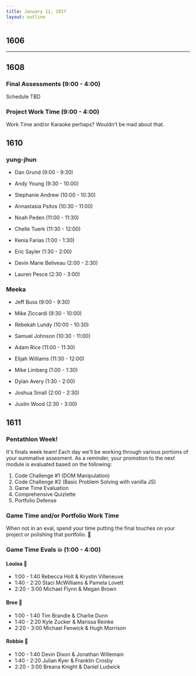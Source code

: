 ```yaml
---
title: January 11, 2017
layout: outline
---
```


## 1606

***

## 1608

### Final Assessments (9:00 - 4:00)

Schedule TBD

### Project Work Time (9:00 - 4:00)

Work Time and/or Karaoke perhaps? Wouldn't be mad about that.

## 1610

### yung-jhun

* Dan Grund (9:00 - 9:30)
* Andy Young (9:30 - 10:00)
* Stephanie Andrew (10:00 - 10:30)
* Annastasia Psitos (10:30 - 11:00)
* Noah Peden (11:00 - 11:30)
* Chelle Tuerk (11:30 - 12:00)

* Kenia Farias (1:00 - 1:30)
* Eric Sayler (1:30 - 2:00)
* Devin Marie Beliveau (2:00 - 2:30)
* Lauren Pesce (2:30 - 3:00)

### Meeka

* Jeff Buss (9:00 - 9:30)
* Mike Ziccardi (9:30 - 10:00)
* Rebekah Lundy (10:00 - 10:30)
* Samuel Johnson (10:30 - 11:00)
* Adam Rice (11:00 - 11:30)
* Elijah Williams (11:30 - 12:00)

* Mike Limberg (1:00 - 1:30)
* Dylan Avery (1:30 - 2:00)
* Joshua Small (2:00 - 2:30)
* Justin Wood (2:30 - 3:00)






## 1611

### Pentathlon Week!
It's finals week team! Each day we'll be working through various portions of your summative assesment. As a reminder, your promotion to the next module is evaluated based on the following:

1. Code Challenge #1 (DOM Manipulation)
2. Code Challenge #2 (Basic Problem Solving with vanilla JS)
3. Game Time Evaluation
4. Comprehensive Quizlette
5. Portfolio Defense

### Game Time and/or Portfolio Work Time
When not in an eval, spend your time putting the final touches on your project or polishing that portfolio. :gem:

### Game Time Evals :boom: (1:00 - 4:00)

#### Louisa :hear_no_evil:
- 1:00 - 1:40 Rebecca Holt & Krystin Villeneuve
- 1:40 - 2:20 Staci McWilliams & Pamela Lovett
- 2:20 - 3:00 Michael Flynn & Megan Brown

#### Bree :see_no_evil:
- 1:00 - 1:40 Tim Brandle & Charlie Dunn
- 1:40 - 2:20 Kyle Zucker & Marissa Reinke
- 2:20 - 3:00 Michael Fenwick & Hugh Morrison

#### Robbie :speak_no_evil:
- 1:00 - 1:40 Devin Dixon & Jonathan Willemain
- 1:40 - 2:20 Julian Kyer & Franklin Crosby
- 2:20 - 3:00 Breana Knight & Daniel Ludwick
